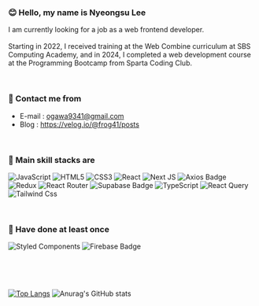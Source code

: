 <div align="left">

### 😊 Hello, my name is Nyeongsu Lee
I am currently looking for a job as a web frontend developer. </br></br>
Starting in 2022, I received training at the Web Combine curriculum at SBS Computing Academy, and in 2024, I completed a web development course at the Programming Bootcamp from Sparta Coding Club.

</br>
    
### 🤝 Contact me from
- E-mail : ogawa9341@gmail.com
- Blog : https://velog.io/@frog41/posts

</br>
  
### 🔧 Main skill stacks are
![JavaScript](https://img.shields.io/badge/javascript-%23323330.svg?style=for-the-badge&logo=javascript&logoColor=%23F7DF1E) ![HTML5](https://img.shields.io/badge/html5-%23E34F26.svg?style=for-the-badge&logo=html5&logoColor=white) ![CSS3](https://img.shields.io/badge/css3-%231572B6.svg?style=for-the-badge&logo=css3&logoColor=white) ![React](https://img.shields.io/badge/react-%2320232a.svg?style=for-the-badge&logo=react&logoColor=%2361DAFB)  ![Next JS](https://img.shields.io/badge/Next-black?style=for-the-badge&logo=next.js&logoColor=white)  ![Axios Badge](https://img.shields.io/badge/Axios-5A29E4?logo=axios&logoColor=fff&style=for-the-badge) ![Redux](https://img.shields.io/badge/redux-%23593d88.svg?style=for-the-badge&logo=redux&logoColor=white) ![React Router](https://img.shields.io/badge/React_Router-CA4245?style=for-the-badge&logo=react-router&logoColor=white) ![Supabase Badge](https://img.shields.io/badge/Supabase-3FCF8E?logo=supabase&logoColor=fff&style=for-the-badge) ![TypeScript](https://img.shields.io/badge/typescript-%23007ACC.svg?style=for-the-badge&logo=typescript&logoColor=white) ![React Query](https://img.shields.io/badge/-React%20Query-FF4154?style=for-the-badge&logo=react%20query&logoColor=white) ![Tailwind Css](https://img.shields.io/badge/TailWindCSS-06B6D4.svg?&style=for-the-badge&logo=tailwindcss&logoColor=white)

</br>
  
### 🤯 Have done at least once
![Styled Components](https://img.shields.io/badge/styled--components-DB7093?style=for-the-badge&logo=styled-components&logoColor=white) ![Firebase Badge](https://img.shields.io/badge/Firebase-FFCA28?logo=firebase&logoColor=000&style=for-the-badge)
</div>

<br><br><br>
  
[![Top Langs](https://github-readme-stats.vercel.app/api/top-langs/?username=LEE-NS&langs-count=10&layout=normal)](https://github.com/LEE-NS) ![Anurag's GitHub stats](https://github-readme-stats.vercel.app/api?username=LEE-NS&show-icons=true&layout=normal) ﻿

</div>





<!--
**LEE-NS/LEE-NS** is a ✨ _special_ ✨ repository because its `README.md` (this file) appears on your GitHub profile.

Here are some no ideas to get you started:

- 🔭 I’m currently working on ...
- 🌱 I’m currently learning ...
- 👯 I’m looking to collaborate on ...
- 🤔 I’m looking for help with ...
- 💬 Ask me about ...
- 📫 How to reach me: ...
- 😄 Pronouns: ...
- ⚡ Fun fact: ...
-->
